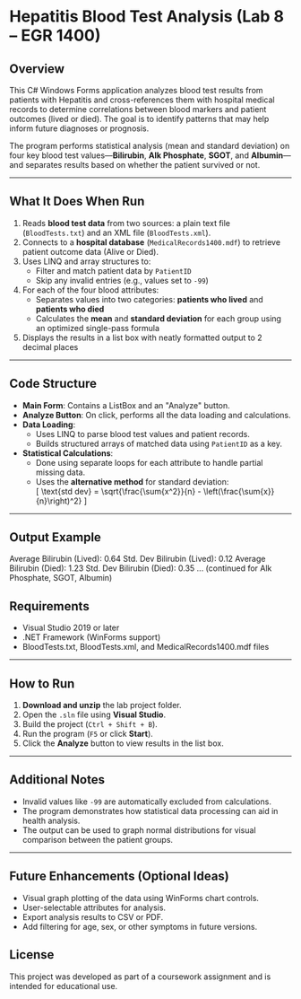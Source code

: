 # Hepatitis Blood Test Analysis (Lab 8 – EGR 1400)

## Overview

This C# Windows Forms application analyzes blood test results from patients with Hepatitis and cross-references them with hospital medical records to determine correlations between blood markers and patient outcomes (lived or died). The goal is to identify patterns that may help inform future diagnoses or prognosis.

The program performs statistical analysis (mean and standard deviation) on four key blood test values—**Bilirubin**, **Alk Phosphate**, **SGOT**, and **Albumin**—and separates results based on whether the patient survived or not.

---

## What It Does When Run

1. Reads **blood test data** from two sources: a plain text file (`BloodTests.txt`) and an XML file (`BloodTests.xml`).
2. Connects to a **hospital database** (`MedicalRecords1400.mdf`) to retrieve patient outcome data (Alive or Died).
3. Uses LINQ and array structures to:
   - Filter and match patient data by `PatientID`
   - Skip any invalid entries (e.g., values set to `-99`)
4. For each of the four blood attributes:
   - Separates values into two categories: **patients who lived** and **patients who died**
   - Calculates the **mean** and **standard deviation** for each group using an optimized single-pass formula
5. Displays the results in a list box with neatly formatted output to 2 decimal places

---

## Code Structure

- **Main Form**: Contains a ListBox and an "Analyze" button.
- **Analyze Button**: On click, performs all the data loading and calculations.
- **Data Loading**:
  - Uses LINQ to parse blood test values and patient records.
  - Builds structured arrays of matched data using `PatientID` as a key.
- **Statistical Calculations**:
  - Done using separate loops for each attribute to handle partial missing data.
  - Uses the **alternative method** for standard deviation:  
    \[
    \text{std dev} = \sqrt{\frac{\sum{x^2}}{n} - \left(\frac{\sum{x}}{n}\right)^2}
    \]

---

## Output Example

Average Bilirubin (Lived): 0.64
Std. Dev Bilirubin (Lived): 0.12
Average Bilirubin (Died): 1.23
Std. Dev Bilirubin (Died): 0.35
... (continued for Alk Phosphate, SGOT, Albumin)

## Requirements

- Visual Studio 2019 or later  
- .NET Framework (WinForms support)  
- BloodTests.txt, BloodTests.xml, and MedicalRecords1400.mdf files  

---

## How to Run

1. **Download and unzip** the lab project folder.
2. Open the `.sln` file using **Visual Studio**.
3. Build the project (`Ctrl + Shift + B`).
4. Run the program (`F5` or click **Start**).
5. Click the **Analyze** button to view results in the list box.

---

## Additional Notes

- Invalid values like `-99` are automatically excluded from calculations.
- The program demonstrates how statistical data processing can aid in health analysis.
- The output can be used to graph normal distributions for visual comparison between the patient groups.

---

## Future Enhancements (Optional Ideas)

- Visual graph plotting of the data using WinForms chart controls.
- User-selectable attributes for analysis.
- Export analysis results to CSV or PDF.
- Add filtering for age, sex, or other symptoms in future versions.

## License

This project was developed as part of a coursework assignment and is intended for educational use.
